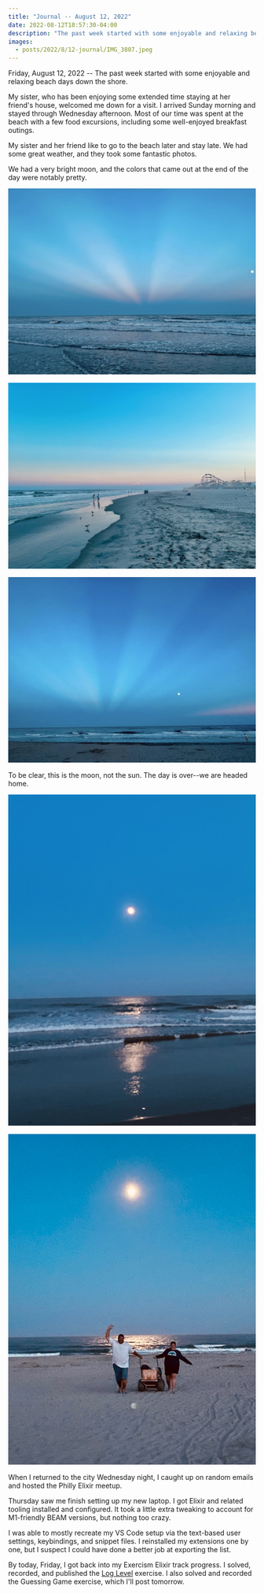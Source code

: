 ```yaml
---
title: "Journal -- August 12, 2022"
date: 2022-08-12T18:57:30-04:00
description: "The past week started with some enjoyable and relaxing beach days down the shore."
images:
  - posts/2022/8/12-journal/IMG_3807.jpeg
---
```


Friday, August 12, 2022 -- The past week started with some enjoyable and relaxing beach days down the shore.

My sister, who has been enjoying some extended time staying at her friend's house, welcomed me down for a visit. I arrived Sunday morning and stayed through Wednesday afternoon. Most of our time was spent at the beach with a few food excursions, including some well-enjoyed breakfast outings.

My sister and her friend like to go to the beach later and stay late. We had some great weather, and they took some fantastic photos. 

We had a very bright moon, and the colors that came out at the end of the day were notably pretty. 

![](IMG_3805.jpeg)

![](IMG_3807.jpeg)

![](IMG_3808.jpeg)

To be clear, this is the moon, not the sun. The day is over--we are headed home.

![](IMG_3816.jpeg)

![](IMG_3821.jpeg)

When I returned to the city Wednesday night, I caught up on random emails and hosted the Philly Elixir meetup.

Thursday saw me finish setting up my new laptop. I got Elixir and related tooling installed and configured. It took a little extra tweaking to account for M1-friendly BEAM versions, but nothing too crazy. 

I was able to mostly recreate my VS Code setup via the text-based user settings, keybindings, and snippet files. I reinstalled my extensions one by one, but I suspect I could have done a better job at exporting the list.

By today, Friday, I got back into my Exercism Elixir track progress. I solved, recorded, and published the [Log Level](https://www.youtube.com/watch?v=2GwBl6qm088) exercise. I also solved and recorded the Guessing Game exercise, which I'll post tomorrow.
